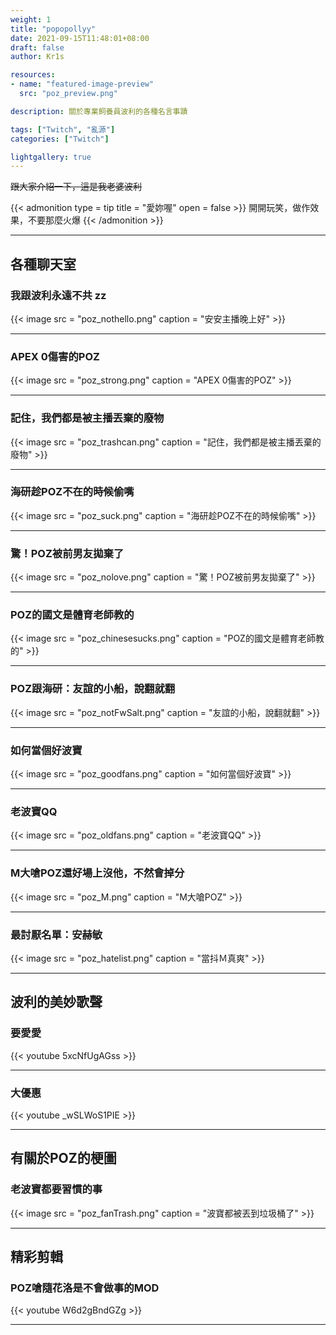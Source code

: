 ```yaml
---
weight: 1
title: "popopollyy"
date: 2021-09-15T11:48:01+08:00
draft: false
author: Kr1s

resources:
- name: "featured-image-preview"
  src: "poz_preview.png"

description: 關於專業飼養員波利的各種名言事蹟

tags: ["Twitch", "亂源"]
categories: ["Twitch"]

lightgallery: true
---
```



<!--more-->

~~跟大家介紹一下，這是我老婆波利~~

{{< admonition type = tip title = "愛妳喔" open = false >}}
開開玩笑，做作效果，不要那麼火爆
{{< /admonition >}}
 
---  
## 各種聊天室

### 我跟波利永遠不共 zz

{{< image src = "poz_nothello.png" caption = "安安主播晚上好" >}}

---

### APEX 0傷害的POZ

{{< image src = "poz_strong.png" caption = "APEX 0傷害的POZ" >}}

---

### 記住，我們都是被主播丟棄的廢物

{{< image src = "poz_trashcan.png" caption = "記住，我們都是被主播丟棄的廢物" >}}

---

### 海研趁POZ不在的時候偷嘴

{{< image src = "poz_suck.png" caption = "海研趁POZ不在的時候偷嘴" >}}

---

### 驚！POZ被前男友拋棄了

{{< image src = "poz_nolove.png" caption = "驚！POZ被前男友拋棄了" >}}

---

### POZ的國文是體育老師教的

{{< image src = "poz_chinesesucks.png" caption = "POZ的國文是體育老師教的" >}}

---

### POZ跟海研：友誼的小船，說翻就翻

{{< image src = "poz_notFwSalt.png" caption = "友誼的小船，說翻就翻" >}}

---

### 如何當個好波寶

{{< image src = "poz_goodfans.png" caption = "如何當個好波寶" >}}

---

### 老波寶QQ 

{{< image src = "poz_oldfans.png" caption = "老波寶QQ" >}}

---

### M大嗆POZ還好場上沒他，不然會掉分 

{{< image src = "poz_M.png" caption = "M大嗆POZ" >}}

---

### 最討厭名單：安赫敏

{{< image src = "poz_hatelist.png" caption = "當抖Ｍ真爽" >}}

---

## 波利的美妙歌聲

### 要愛愛
{{< youtube 5xcNfUgAGss >}}

---

### 大優惠
{{< youtube _wSLWoS1PIE >}}

---

## 有關於POZ的梗圖

### 老波寶都要習慣的事 

{{< image src = "poz_fanTrash.png" caption = "波寶都被丟到垃圾桶了" >}}

---

## 精彩剪輯

### POZ嗆隨花洛是不會做事的MOD
{{< youtube W6d2gBndGZg >}}

---